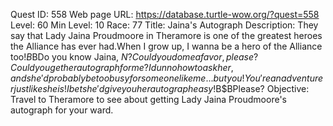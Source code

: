 Quest ID: 558
Web page URL: https://database.turtle-wow.org/?quest=558
Level: 60
Min Level: 10
Race: 77
Title: Jaina's Autograph
Description: They say that Lady Jaina Proudmoore in Theramore is one of the greatest heroes the Alliance has ever had.When I grow up, I wanna be a hero of the Alliance too!$B$BDo you know Jaina, $N?Could you do me a favor, please?Could you get her autograph for me?I dunno how to ask her, and she'd probably be too busy for someone like me... but you!You're an adventurer just like she is!I bet she'd give you her autograph easy!$B$BPlease?
Objective: Travel to Theramore to see about getting Lady Jaina Proudmoore's autograph for your ward.
